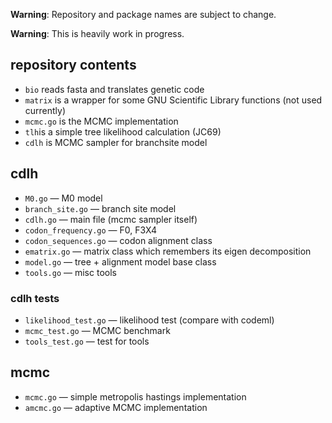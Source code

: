 **Warning**: Repository and package names are subject to change.

**Warning**: This is heavily work in progress.


## repository contents ##

* ``bio`` reads fasta and translates genetic code
* ``matrix`` is a wrapper for some GNU Scientific Library functions (not used currently)
* ``mcmc.go`` is the MCMC implementation
* ``tlh``is a simple tree likelihood calculation (JC69)
* ``cdlh`` is MCMC sampler for branchsite model

## cdlh ##

* ``M0.go`` — M0 model
* ``branch_site.go`` — branch site model
* ``cdlh.go`` — main file (mcmc sampler itself)
* ``codon_frequency.go`` — F0, F3X4
* ``codon_sequences.go`` — codon alignment class
* ``ematrix.go`` — matrix class which remembers its eigen decomposition
* ``model.go`` — tree + alignment model base class
* ``tools.go`` — misc tools

### cdlh tests ###
* ``likelihood_test.go`` — likelihood test (compare with codeml)
* ``mcmc_test.go`` — MCMC benchmark
* ``tools_test.go`` — test for tools

## mcmc ##

* ``mcmc.go`` — simple metropolis hastings implementation
* ``amcmc.go`` — adaptive MCMC implementation
